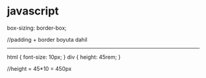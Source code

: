 # javascript


box-sizing: border-box;

//padding + border boyuta dahil

---

html {
  font-size: 10px;
}
div {
  height: 45rem;
}

//height = 45*10 = 450px 

